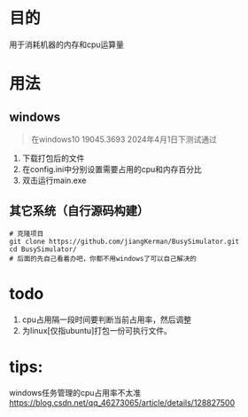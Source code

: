 # 目的
用于消耗机器的内存和cpu运算量

# 用法
## windows
> 在windows10 19045.3693 2024年4月1日下测试通过
1. 下载打包后的文件
2. 在config.ini中分别设置需要占用的cpu和内存百分比
3. 双击运行main.exe

## 其它系统（自行源码构建）
```shell
# 克隆项目
git clone https://github.com/jiangKerman/BusySimulator.git
cd BusySimulator/
# 后面的先自己看着办吧，你都不用windows了可以自己解决的
```
# todo
1. cpu占用隔一段时间要判断当前占用率，然后调整
2. 为linux[仅指ubuntu]打包一份可执行文件。

# tips:
windows任务管理的cpu占用率不太准
https://blog.csdn.net/qq_46273065/article/details/128827500